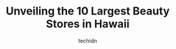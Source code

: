 ---
layout: ampstory
image: https://i0.wp.com/paketmu.com/wp-content/uploads/2023/06/sephora-0-in-hawaii-1686371581.jpeg?resize=640,853
author: techidn
featured: false
description: Explore the diverse Beauty Store scene in Hawaii, home to an incredible selection of 10 establishments catering to every taste. Whether youre in search of iconic favorites or undiscovered t
title: Unveiling the 10 Largest Beauty Stores in Hawaii
cover:
   title: Unveiling the 10 Largest Beauty Stores in Hawaii
   subtitle: RICKPATE
   background: https://paketmu.com/wp-content/uploads/2023/06/sephora-0-in-hawaii-1686371581.jpeg

pages: 
 - layout: thirds
   top: <h1>#1 Bath & Body Works</h1>
   bottom: "<p>Great service and really good scents I just wish they just lasted longer... For the price I actually think that they should last a lot longer.Pretty much everything I hav</p>"
   background: https://paketmu.com/wp-content/uploads/2023/06/sephora-1-in-hawaii-1686371582.jpeg
   backgroundblur: true
 - layout: thirds
   top: <h1>#2 SEPHORA</h1>
   bottom: "<p>I visited this store for a second time for a fragrance purchase. I also had my daughter and husband with me. While we were smelling one of the samples I noticed a store e</p>"
   background: https://paketmu.com/wp-content/uploads/2023/06/sephora-2-in-hawaii-1686371583.jpeg
   cta:
      link: https://paketmu.com/unveiling-the-10-largest-beauty-stores-in-hawaii/
      text: Unveiling the 10 Largest Beauty Stores in Hawaii
 - layout: thirds
   top: <h1>#3 SEPHORA</h1>
   bottom: "<p>Friendly staff and super helpful. It can be overwhelming but if you ask theyll be happy to show you. I had my kiddo so I wanted to be in and out. It was a great trip i</p>"
   background: https://paketmu.com/wp-content/uploads/2023/06/sephora-3-in-hawaii-1686371584.jpeg
   cta:
      link: https://paketmu.com/unveiling-the-10-largest-beauty-stores-in-hawaii/
      text: Unveiling the 10 Largest Beauty Stores in Hawaii
 - layout: thirds
   top: <h1>#4 Ulta Beauty</h1>
   bottom: "<p>1000 Kamehameha Hwy Ste 224, Pearl City, HI 96782, United States</p>"
   background: https://images.unsplash.com/photo-1489694553447-4c9339da310d?ixlib=rb-4.0.3&ixid=MnwxMjA3fDB8MHxwaG90by1wYWdlfHx8fGVufDB8fHx8&auto=format&fit=crop&w=640&h=853&q=80
   cta:
      link: https://paketmu.com/unveiling-the-10-largest-beauty-stores-in-hawaii/
      text: Unveiling the 10 Largest Beauty Stores in Hawaii
 - layout: thirds
   top: <h1>#5 SEPHORA</h1>
   bottom: "<p>98-1005 Moanalua Rd #224, Aiea, HI 96701, United States</p>"
   background: https://images.unsplash.com/photo-1531169509526-f8f1fdaa4a67?ixlib=rb-4.0.3&ixid=MnwxMjA3fDB8MHxwaG90by1wYWdlfHx8fGVufDB8fHx8&auto=format&fit=crop&w=640&h=853&q=80
   cta:
      link: https://paketmu.com/unveiling-the-10-largest-beauty-stores-in-hawaii/
      text: Unveiling the 10 Largest Beauty Stores in Hawaii
 - layout: thirds
   top: <h1>#6 SEPHORA</h1>
   bottom: "<p>91-5431 Kapolei Pkwy Suite 1011, Kapolei, HI 96707, United States</p>"
   background: https://images.unsplash.com/photo-1533998839656-76f5e4b2bccb?ixlib=rb-4.0.3&ixid=MnwxMjA3fDB8MHxwaG90by1wYWdlfHx8fGVufDB8fHx8&auto=format&fit=crop&w=640&h=853&q=80
   cta:
      link: https://paketmu.com/unveiling-the-10-largest-beauty-stores-in-hawaii/
      text: Unveiling the 10 Largest Beauty Stores in Hawaii
 - layout: thirds
   top: <h1>#7 Hahns Beauty Supply</h1>
   bottom: "<p>Parking lot, 98-199 Kamehameha Hwy, Aiea, HI 96701, United States</p>"
   background: https://images.unsplash.com/photo-1615749413727-825b59a857b5?ixlib=rb-4.0.3&ixid=MnwxMjA3fDB8MHxwaG90by1wYWdlfHx8fGVufDB8fHx8&auto=format&fit=crop&w=640&h=853&q=80
   cta:
      link: https://paketmu.com/unveiling-the-10-largest-beauty-stores-in-hawaii/
      text: Unveiling the 10 Largest Beauty Stores in Hawaii
 - layout: thirds
   middle: Continue reading...
   background: https://images.unsplash.com/photo-1618005182384-a83a8bd57fbe?ixlib=rb-4.0.3&ixid=MnwxMjA3fDB8MHxwaG90by1wYWdlfHx8fGVufDB8fHx8&auto=format&fit=crop&w=640&h=853&q=80
   cta:
      link: https://paketmu.com/unveiling-the-10-largest-beauty-stores-in-hawaii/
      text: Unveiling the 10 Largest Beauty Stores in Hawaii
      
---